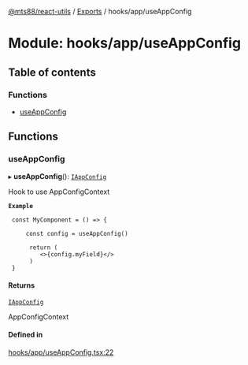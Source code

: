 [@mts88/react-utils](../README.md) / [Exports](../modules.md) / hooks/app/useAppConfig

# Module: hooks/app/useAppConfig

## Table of contents

### Functions

- [useAppConfig](hooks_app_useAppConfig.md#useappconfig)

## Functions

### useAppConfig

▸ **useAppConfig**(): [`IAppConfig`](contexts_config_IAppConfig.md#iappconfig)

Hook to use AppConfigContext

**`Example`**

```
 const MyComponent = () => {

     const config = useAppConfig()

      return (
         <>{config.myField}</>
      )
 }

```

#### Returns

[`IAppConfig`](contexts_config_IAppConfig.md#iappconfig)

AppConfigContext

#### Defined in

[hooks/app/useAppConfig.tsx:22](https://github.com/mts88/react-utils/blob/1802342/lib/hooks/app/useAppConfig.tsx#L22)
